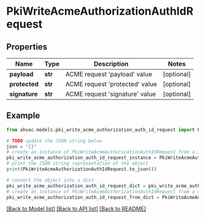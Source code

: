 # PkiWriteAcmeAuthorizationAuthIdRequest


## Properties

Name | Type | Description | Notes
------------ | ------------- | ------------- | -------------
**payload** | **str** | ACME request &#39;payload&#39; value | [optional] 
**protected** | **str** | ACME request &#39;protected&#39; value | [optional] 
**signature** | **str** | ACME request &#39;signature&#39; value | [optional] 

## Example

```python
from ahvac.models.pki_write_acme_authorization_auth_id_request import PkiWriteAcmeAuthorizationAuthIdRequest

# TODO update the JSON string below
json = "{}"
# create an instance of PkiWriteAcmeAuthorizationAuthIdRequest from a JSON string
pki_write_acme_authorization_auth_id_request_instance = PkiWriteAcmeAuthorizationAuthIdRequest.from_json(json)
# print the JSON string representation of the object
print(PkiWriteAcmeAuthorizationAuthIdRequest.to_json())

# convert the object into a dict
pki_write_acme_authorization_auth_id_request_dict = pki_write_acme_authorization_auth_id_request_instance.to_dict()
# create an instance of PkiWriteAcmeAuthorizationAuthIdRequest from a dict
pki_write_acme_authorization_auth_id_request_from_dict = PkiWriteAcmeAuthorizationAuthIdRequest.from_dict(pki_write_acme_authorization_auth_id_request_dict)
```
[[Back to Model list]](../README.md#documentation-for-models) [[Back to API list]](../README.md#documentation-for-api-endpoints) [[Back to README]](../README.md)


